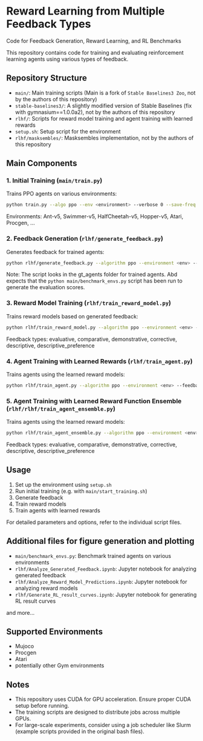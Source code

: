 # Reward Learning from Multiple Feedback Types

Code for Feedback Generation, Reward Learning, and RL Benchmarks

This repository contains code for training and evaluating reinforcement learning agents using various types of feedback.

## Repository Structure

- `main/`: Main training scripts (Main is a fork of `Stable Baselines3 Zoo`, not by the authors of this repository)
- `stable-baselines3/`: A slightly modified version of Stable Baselines (fix with gymnasium==1.0.0a2), not by the authors of this repository
- `rlhf/`: Scripts for reward model training and agent training with learned rewards
- `setup.sh`: Setup script for the environment
- `rlhf/masksembles/`: Masksembles implementation, not by the authors of this repository

## Main Components

### 1. Initial Training (`main/train.py`)

Trains PPO agents on various environments:

```bash
python train.py --algo ppo --env <environment> --verbose 0 --save-freq <frequency> --seed <seed> --gym-packages procgen ale_py --log-folder gt_agents
```

Environments: Ant-v5, Swimmer-v5, HalfCheetah-v5, Hopper-v5, Atari, Procgen, ...

### 2. Feedback Generation (`rlhf/generate_feedback.py`)

Generates feedback for trained agents:

```bash
python rlhf/generate_feedback.py --algorithm ppo --environment <env> --seed <seed> --n-feedback 10000 --save-folder feedback_regen
```

Note: The script looks in the gt_agents folder for trained agents. Abd expects that the `python main/benchmark_envs.py` script has been run to generate the evaluation scores.

### 3. Reward Model Training (`rlhf/train_reward_model.py`)

Trains reward models based on generated feedback:

```bash
python rlhf/train_reward_model.py --algorithm ppo --environment <env> --feedback-type <type> --seed <seed>
```

Feedback types: evaluative, comparative, demonstrative, corrective, descriptive, descriptive_preference

### 4. Agent Training with Learned Rewards (`rlhf/train_agent.py`)

Trains agents using the learned reward models:

```bash
python rlhf/train_agent.py --algorithm ppo --environment <env> --feedback-type <type> --seed <seed>
```

### 5. Agent Training with Learned Reward Function Ensemble (`rlhf/rlhf/train_agent_ensemble.py`)

Trains agents using the learned reward models:

```bash
python rlhf/train_agent_ensemble.py --algorithm ppo --environment <env> --feedback-types <types> --seed <seed>
```

Feedback types: evaluative, comparative, demonstrative, corrective, descriptive, descriptive_preference

## Usage

1. Set up the environment using `setup.sh`
2. Run initial training (e.g. with `main/start_training.sh`)
3. Generate feedback
4. Train reward models
5. Train agents with learned rewards

For detailed parameters and options, refer to the individual script files.


## Additional files for figure generation and plotting

- `main/benchmark_envs.py`: Benchmark trained agents on various environments
- `rlhf/Analyze_Generated_Feedback.ipynb`: Jupyter notebook for analyzing generated feedback
- `rlhf/Analyze_Reward_Model_Predictions.ipynb`: Jupyter notebook for analyzing reward models
- `rlhf/Generate_RL_result_curves.ipynb`: Jupyter notebook for generating RL result curves

and more...


## Supported Environments

- Mujoco
- Procgen
- Atari
- potentially other Gym environments

## Notes

- This repository uses CUDA for GPU acceleration. Ensure proper CUDA setup before running.
- The training scripts are designed to distribute jobs across multiple GPUs.
- For large-scale experiments, consider using a job scheduler like Slurm (example scripts provided in the original bash files).
